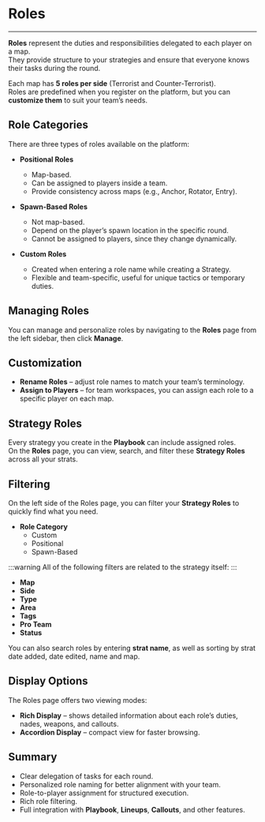# Roles
---

**Roles** represent the duties and responsibilities delegated to each player on a map.  
They provide structure to your strategies and ensure that everyone knows their tasks during the round.  

Each map has **5 roles per side** (Terrorist and Counter-Terrorist).  
Roles are predefined when you register on the platform, but you can **customize them** to suit your team’s needs.  

## Role Categories
There are three types of roles available on the platform:  

- **Positional Roles**  
  - Map-based.  
  - Can be assigned to players inside a team.  
  - Provide consistency across maps (e.g., Anchor, Rotator, Entry).  

- **Spawn-Based Roles**  
  - Not map-based.  
  - Depend on the player’s spawn location in the specific round.  
  - Cannot be assigned to players, since they change dynamically.  

- **Custom Roles**  
  - Created when entering a role name while creating a Strategy.  
  - Flexible and team-specific, useful for unique tactics or temporary duties.

## Managing Roles

You can manage and personalize roles by navigating to the **Roles** page from the left sidebar, then click **Manage**.  

## Customization

- **Rename Roles** – adjust role names to match your team’s terminology.  
- **Assign to Players** – for team workspaces, you can assign each role to a specific player on each map.  

## Strategy Roles

Every strategy you create in the **Playbook** can include assigned roles.  
On the **Roles** page, you can view, search, and filter these **Strategy Roles** across all your strats.  

## Filtering
On the left side of the Roles page, you can filter your **Strategy Roles** to quickly find what you need.  

- **Role Category**
  - Custom  
  - Positional  
  - Spawn-Based  

:::warning
All of the following filters are related to the strategy itself:
:::

- **Map**  
- **Side**  
- **Type**  
- **Area**  
- **Tags**  
- **Pro Team**  
- **Status**  

You can also search roles by entering **strat name**, as well as sorting by strat date added, date edited, name and map.

## Display Options

The Roles page offers two viewing modes:  
- **Rich Display** – shows detailed information about each role’s duties, nades, weapons, and callouts.  
- **Accordion Display** – compact view for faster browsing.  

## Summary

- Clear delegation of tasks for each round.  
- Personalized role naming for better alignment with your team.  
- Role-to-player assignment for structured execution.  
- Rich role filtering.
- Full integration with **Playbook**, **Lineups**, **Callouts**, and other features.  
